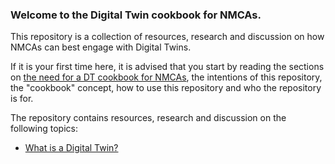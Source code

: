### Welcome to the Digital Twin cookbook for NMCAs. 

This repository is a collection of resources, research and discussion on how NMCAs can best engage with Digital Twins. 

If it is your first time here, it is advised that you start by reading the sections on [the need for a DT cookbook for NMCAs](why-we-need-a-DT-cookbook.md), the intentions of this repository, the "cookbook" concept, how to use this repository and who the repository is for. 

The repository contains resources, research and discussion on the following topics: 
- [What is a Digital Twin?](what-is-a-digital-twin/README.md)






